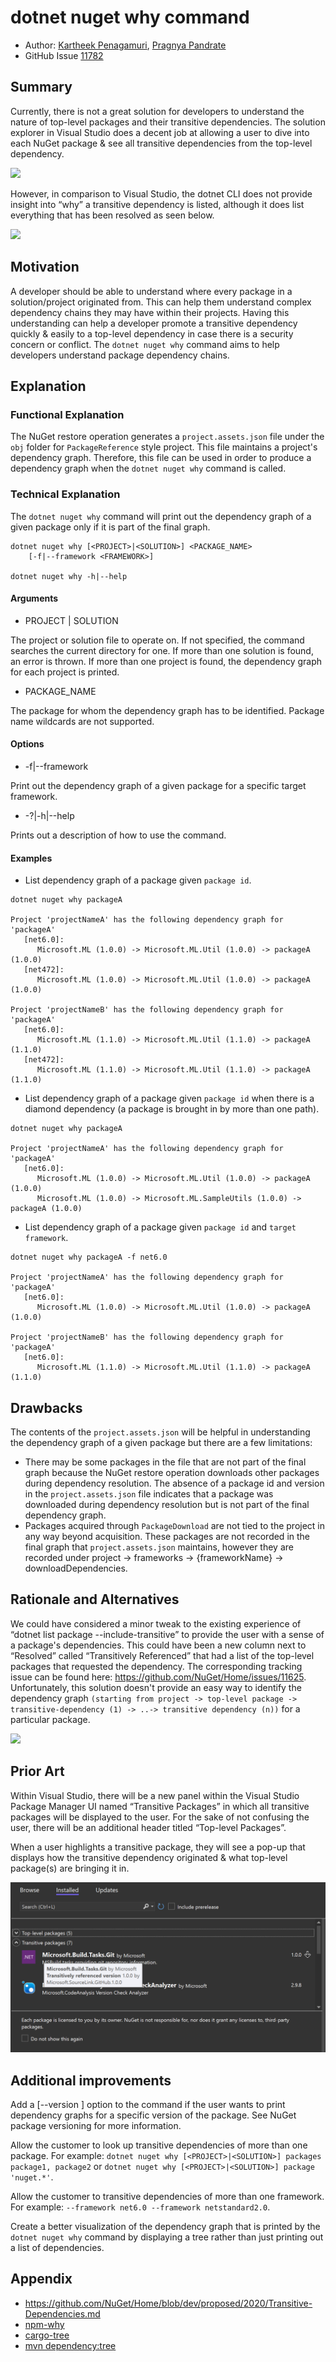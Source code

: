 # dotnet nuget why command

- Author: [Kartheek Penagamuri](https://github.com/kartheekp-ms), [Pragnya Pandrate](https://github.com/pragnya17)
- GitHub Issue [11782](https://github.com/NuGet/Home/issues/11782)

## Summary

Currently, there is not a great solution for developers to understand the nature of top-level packages and their transitive dependencies. The solution explorer in Visual Studio does a decent job at allowing a user to dive into each NuGet package & see all transitive dependencies from the top-level dependency.

![](../../meta/resources/TransitiveDependencies/SolutionView.png)

However, in comparison to Visual Studio, the dotnet CLI does not provide insight into “why” a transitive dependency is listed, although it does list everything that has been resolved as seen below.

![](../../meta/resources/TransitiveDependencies/DotNetCLI.png)

## Motivation

A developer should be able to understand where every package in a solution/project originated from. This can help them understand complex dependency chains they may have within their projects. Having this understanding can help a developer promote a transitive dependency quickly & easily to a top-level dependency in case there is a security concern or conflict. The `dotnet nuget why` command aims to help developers understand package dependency chains.

## Explanation

### Functional Explanation

The NuGet restore operation generates a `project.assets.json` file under the `obj` folder for `PackageReference` style project. This file maintains a project's dependency graph. Therefore, this file can be used in order to produce a dependency graph when the `dotnet nuget why` command is called. 

### Technical Explanation

The `dotnet nuget why` command will print out the dependency graph of a given package only if it is part of the final graph.

```
dotnet nuget why [<PROJECT>|<SOLUTION>] <PACKAGE_NAME>
    [-f|--framework <FRAMEWORK>]

dotnet nuget why -h|--help
```
#### Arguments

- PROJECT | SOLUTION

The project or solution file to operate on. If not specified, the command searches the current directory for one. If more than one solution is found, an error is thrown. If more than one project is found, the dependency graph for each project is printed. 

- PACKAGE_NAME

The package for whom the dependency graph has to be identified. Package name wildcards are not supported.

#### Options

- -f|--framework <FRAMEWORK>

Print out the dependency graph of a given package for a specific target framework.

- -?|-h|--help

Prints out a description of how to use the command.

#### Examples

- List dependency graph of a package given `package id`.

```
dotnet nuget why packageA

Project 'projectNameA' has the following dependency graph for 'packageA'
   [net6.0]: 
      Microsoft.ML (1.0.0) -> Microsoft.ML.Util (1.0.0) -> packageA (1.0.0)
   [net472]:
      Microsoft.ML (1.0.0) -> Microsoft.ML.Util (1.0.0) -> packageA (1.0.0)

Project 'projectNameB' has the following dependency graph for 'packageA'
   [net6.0]:
      Microsoft.ML (1.1.0) -> Microsoft.ML.Util (1.1.0) -> packageA (1.1.0)
   [net472]:
      Microsoft.ML (1.1.0) -> Microsoft.ML.Util (1.1.0) -> packageA (1.1.0)
```

- List dependency graph of a package given `package id` when there is a diamond dependency (a package is brought in by more than one path).

```
dotnet nuget why packageA

Project 'projectNameA' has the following dependency graph for 'packageA'
   [net6.0]:
      Microsoft.ML (1.0.0) -> Microsoft.ML.Util (1.0.0) -> packageA (1.0.0)
      Microsoft.ML (1.0.0) -> Microsoft.ML.SampleUtils (1.0.0) -> packageA (1.0.0)
```

- List dependency graph of a package given `package id` and `target framework`.

```
dotnet nuget why packageA -f net6.0

Project 'projectNameA' has the following dependency graph for 'packageA'
   [net6.0]:
      Microsoft.ML (1.0.0) -> Microsoft.ML.Util (1.0.0) -> packageA (1.0.0)

Project 'projectNameB' has the following dependency graph for 'packageA'
   [net6.0]:
      Microsoft.ML (1.1.0) -> Microsoft.ML.Util (1.1.0) -> packageA (1.1.0)
```

## Drawbacks 

The contents of the `project.assets.json` will be helpful in understanding the dependency graph of a given package but there are a few limitations:

-  There may be some packages in the file that are not part of the final graph because the NuGet restore operation downloads other packages during dependency resolution. The absence of a package id and version in the `project.assets.json` file indicates that a package was downloaded during dependency resolution but is not part of the final dependency graph.
- Packages acquired through `PackageDownload` are not tied to the project in any way beyond acquisition. These packages are not recorded in the final graph that `project.assets.json` maintains, however they are recorded under project -> frameworks -> {frameworkName} -> downloadDependencies.

## Rationale and Alternatives

We could have considered a minor tweak to the existing experience of “dotnet list package --include-transitive” to provide the user with a sense of a package's dependencies. This could have been a new column next to “Resolved” called “Transitively Referenced” that had a list of the top-level packages that requested the dependency. The corresponding tracking issue can be found here: https://github.com/NuGet/Home/issues/11625. Unfortunately, this solution doesn't provide an easy way to identify the dependency graph `(starting from project -> top-level package -> transitive-dependency (1) -> ..-> transitive dependency (n))` for a particular package.

![](../../meta/resources/TransitiveDependencies/TransitiveDotNetCLI.png)

## Prior Art

Within Visual Studio, there will be a new panel within the Visual Studio Package Manager UI named “Transitive Packages” in which all transitive packages will be displayed to the user. For the sake of not confusing the user, there will be an additional header titled “Top-level Packages”.

When a user highlights a transitive package, they will see a pop-up that displays how the transitive dependency originated & what top-level package(s) are bringing it in.

![](../../meta/resources/TransitiveDependencies/TransitiveVSPMUI.png)

## Additional improvements

Add a [--version <VERSION>] option to the command if the user wants to print dependency graphs for a specific version of the package. See NuGet package versioning for more information.

Allow the customer to look up transitive dependencies of more than one package. For example: `dotnet nuget why [<PROJECT>|<SOLUTION>] packages package1, package2` or `dotnet nuget why [<PROJECT>|<SOLUTION>] package 'nuget.*'`.

Allow the customer to transitive dependencies of more than one framework. For example: `--framework net6.0 --framework netstandard2.0`.

Create a better visualization of the dependency graph that is printed by the `dotnet nuget why` command by displaying a tree rather than just printing out a list of dependencies. 

## Appendix

- https://github.com/NuGet/Home/blob/dev/proposed/2020/Transitive-Dependencies.md
- [npm-why](https://github.com/amio/npm-why#npm-why-)
- [cargo-tree](https://doc.rust-lang.org/cargo/commands/cargo-tree.html)
- [mvn dependency:tree](https://maven.apache.org/plugins/maven-dependency-plugin/usage.html#dependency:tree)

